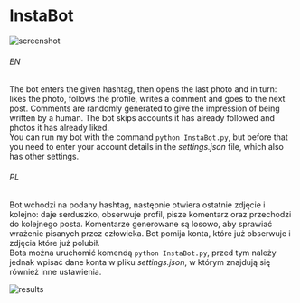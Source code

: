 # InstaBot

![screenshot](https://user-images.githubusercontent.com/71329150/94458707-962ae000-01b6-11eb-9d18-ab07cc733fa1.png)

###### EN
The bot enters the given hashtag, then opens the last photo and in turn: likes the photo, follows the profile, writes a comment and goes to the next post. Comments are randomly generated to give the impression of being written by a human. The bot skips accounts it has already followed and photos it has already liked.  
You can run my bot with the command `python InstaBot.py`, but before that you need to enter your account details in the <i>settings.json</i> file, which also has other settings.

###### PL
Bot wchodzi na podany hashtag, następnie otwiera ostatnie zdjęcie i kolejno: daje serduszko, obserwuje profil, pisze komentarz oraz przechodzi do kolejnego posta. Komentarze generowane są losowo, aby sprawiać wrażenie pisanych przez człowieka. Bot pomija konta, które już obserwuje i zdjęcia które już polubił.   
Bota można uruchomić komendą `python InstaBot.py`, przed tym należy jednak wpisać dane konta w pliku <i>settings.json</i>, w którym znajdują się również inne ustawienia.

![results](https://user-images.githubusercontent.com/71329150/94458661-87442d80-01b6-11eb-9422-47c8269c2a08.png)

